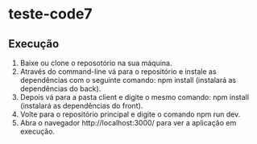 # teste-code7

## Execução
1. Baixe ou clone o reposotório na sua máquina.
2. Através do command-line vá para o repositório e instale as dependências com o seguinte comando: npm install (instalará as dependências do back).
3. Depois vá para a pasta client e digite o mesmo comando: npm install (instalará as dependências do front).
4. Volte para o repositório principal e digite o comando npm run dev.
5. Abra o navegador http://localhost:3000/ para ver a aplicação em execução.
